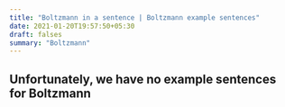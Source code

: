 ```yaml
---
title: "Boltzmann in a sentence | Boltzmann example sentences"
date: 2021-01-20T19:57:50+05:30
draft: falses
summary: "Boltzmann"
---
```

## Unfortunately, we have no example sentences for Boltzmann                 
